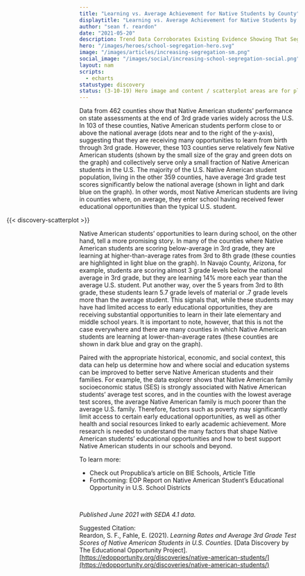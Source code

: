 ```yaml
---
title: "Learning vs. Average Achievement for Native Students by County"
displaytitle: "Learning vs. Average Achievement for Native Students by County"
author: "sean f. reardon"
date: "2021-05-20"
description: Trend Data Corroborates Existing Evidence Showing That Segregation Leads to Unequal Learning
hero: "/images/heroes/school-segregation-hero.svg"
image: "/images/articles/increasing-segregation-sm.png"
social_image: "/images/social/increasing-school-segregation-social.png"
layout: nam
scripts:
  - echarts
statustype: discovery
status: (3-10-19) Hero image and content / scatterplot areas are for placement only. Add breadcrumb nav to all 3rd-level pages.
---
```


<!-- TODO: style this page, inline style is placeholder -->
<div style="max-width: 505px; margin: auto;">

<span class="drop-cap">D</span>ata from 462 counties show that Native American students’ performance on state assessments at the end of 3rd grade varies widely across the U.S. In 103 of these counties, Native American students perform close to or above the national average (dots near and to the right of the y-axis), suggesting that they are receiving many opportunities to learn from birth through 3rd grade. However, these 103 counties serve relatively few Native American students (shown by the small size of the gray and green dots on the graph) and collectively serve only a small fraction of Native American students in the U.S. The majority of the U.S. Native American student population, living in the other 359 counties, have average 3rd grade test scores significantly below the national average (shown in light and dark blue on the graph). In other words, most Native American students are living in counties where, on average, they enter school having received fewer educational opportunities than the typical U.S. student. 

<div class="my-5 py-1" style="min-width: calc(100vw - 120px); position: relative; left: 50%; transform: translateX(-50%);">
  {{< discovery-scatterplot >}}
</div>

Native American students’ opportunities to learn during school, on the other hand, tell a more promising story. In many of the counties where Native American students are scoring below-average in 3rd grade, they are learning at higher-than-average rates from 3rd to 8th grade (these counties are highlighted in light blue on the graph). In Navajo County, Arizona, for example, students are scoring almost 3 grade levels below the national average in 3rd grade, but they are learning 14% more each year than the average U.S. student. Put another way, over the 5 years from 3rd to 8th grade, these students learn 5.7 grade levels of material or .7 grade levels more than the average student. This signals that, while these students may have had limited access to early educational opportunities, they are receiving substantial opportunities to learn in their late elementary and middle school years. It is important to note, however, that this is not the case everywhere and there are many counties in which Native American students are learning at lower-than-average rates (these counties are shown in dark blue and gray on the graph). 

Paired with the appropriate historical, economic, and social context, this data can help us determine how and where social and education systems can be improved to better serve Native American students and their families. For example, the data explorer shows that Native American family socioeconomic status (SES) is strongly associated with Native American students’ average test scores, and in the counties with the lowest average test scores, the average Native American family is much poorer than the average U.S. family. Therefore, factors such as poverty may significantly limit access to certain early educational opportunities, as well as other health and social resources linked to early academic achievement. More research is needed to understand the many factors that shape Native American students’ educational opportunities and how to best support Native American students in our schools and beyond. 

To learn more:

- Check out Propublica’s article on BIE Schools, Article Title
- Forthcoming: EOP Report on Native American Student’s Educational Opportunity in U.S. School Districts

<br />

*Published June 2021 with SEDA 4.1 data.*

Suggested Citation:<br />
Reardon, S. F., Fahle, E. (2021). *Learning Rates and Average 3rd Grade Test Scores of Native American Students in U.S. Counties.* [Data Discovery by The Educational Opportunity Project]. [https://edopportunity.org/discoveries/native-american-students/](https://edopportunity.org/discoveries/native-american-students/)

</div>
